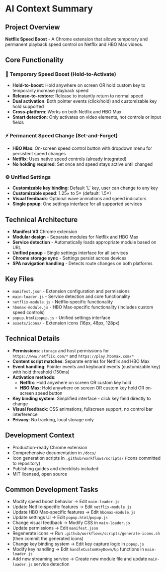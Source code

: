 # AI Context Summary

## Project Overview
**Netflix Speed Boost** - A Chrome extension that allows temporary and permanent playback speed control on Netflix and HBO Max videos.

## Core Functionality

### 🚀 Temporary Speed Boost (Hold-to-Activate)
- **Hold-to-boost**: Hold anywhere on screen OR hold custom key to temporarily increase playback speed
- **Release-to-restore**: Release to instantly return to normal speed
- **Dual activation**: Both pointer events (click/hold) and customizable key hold supported
- **Cross-platform**: Works on both Netflix and HBO Max
- **Smart detection**: Only activates on video elements, not controls or input fields

### ⚡ Permanent Speed Change (Set-and-Forget)
- **HBO Max**: On-screen speed control button with dropdown menu for persistent speed changes
- **Netflix**: Uses native speed controls (already integrated)
- **No holding required**: Set once and speed stays active until changed

### ⚙️ Unified Settings
- **Customizable key binding**: Default 'L' key, user can change to any key
- **Customizable speed**: 1.25× to 5× (default: 1.5×)
- **Visual feedback**: Optional wave animations and speed indicators
- **Single popup**: One settings interface for all supported services

## Technical Architecture
- **Manifest V3** Chrome extension
- **Modular design** - Separate modules for Netflix and HBO Max
- **Service detection** - Automatically loads appropriate module based on URL
- **Unified popup** - Single settings interface for all services
- **Chrome storage sync** - Settings persist across devices
- **SPA navigation handling** - Detects route changes on both platforms

## Key Files
- `manifest.json` - Extension configuration and permissions
- `main-loader.js` - Service detection and core functionality
- `netflix-module.js` - Netflix-specific functionality
- `hbomax-module.js` - HBO Max-specific functionality (includes custom speed controls)
- `popup.html`/`popup.js` - Unified settings interface
- `assets/icons/` - Extension icons (16px, 48px, 128px)

## Technical Details
- **Permissions**: `storage` and host permissions for `https://www.netflix.com/*` and `https://play.hbomax.com/*`
- **Content script matches**: Separate entries for Netflix and HBO Max
- **Event handling**: Pointer events and keyboard events (customizable key) with hold threshold (150ms)
- **Activation methods**: 
  - **Netflix**: Hold anywhere on screen OR custom key hold
  - **HBO Max**: Hold anywhere on screen OR custom key hold OR on-screen speed button
- **Key binding system**: Simplified interface - click key field directly to change
- **Visual feedback**: CSS animations, fullscreen support, no control bar interference
- **Privacy**: No tracking, local storage only

## Development Context
- Production-ready Chrome extension
- Comprehensive documentation in `/docs/`
- Icon generation scripts in `.github/workflows/scripts/` (icons committed to repository)
- Publishing guides and checklists included
- MIT licensed, open source

## Common Development Tasks
- Modify speed boost behavior → Edit `main-loader.js`
- Update Netflix-specific features → Edit `netflix-module.js`
- Update HBO Max-specific features → Edit `hbomax-module.js`
- Update settings UI → Edit `popup.html`/`popup.js`
- Change visual feedback → Modify CSS in `main-loader.js`
- Update permissions → Edit `manifest.json`
- Regenerate icons → Run `.github/workflows/scripts/generate-icons.sh` (then commit the generated icons)
- Change key binding system → Edit key capture logic in `popup.js`
- Modify key handling → Edit `handleCustomKeyDown/Up` functions in `main-loader.js`
- Add new streaming service → Create new module file and update `main-loader.js` service detection
